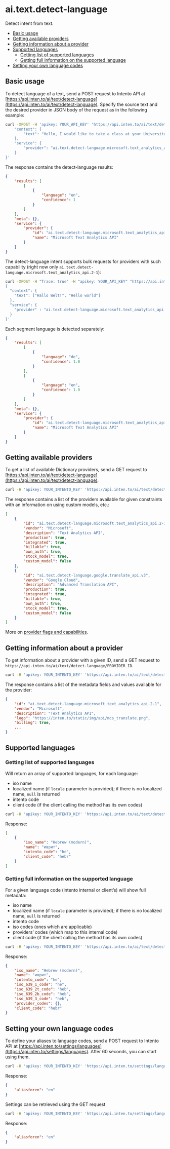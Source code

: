 # ai.text.detect-language

Detect intent from text.

<!-- TOC depthFrom:2 -->

- [Basic usage](#basic-usage)
- [Getting available providers](#getting-available-providers)
- [Getting information about a provider](#getting-information-about-a-provider)
- [Supported languages](#supported-languages)
    - [Getting list of supported languages](#getting-list-of-supported-languages)
    - [Getting full information on the supported language](#getting-full-information-on-the-supported-language)
- [Setting your own language codes](#setting-your-own-language-codes)

<!-- /TOC -->

## Basic usage

To detect language of a text, send a POST request to Intento API at [https://api.inten.to/ai/text/detect-language](https://api.inten.to/ai/text/detect-language). Specify the source text and the desired provider in JSON body of the request as in the following example:

```sh
curl -XPOST -H 'apikey: YOUR_API_KEY' 'https://api.inten.to/ai/text/detect-language' -d '{
    "context": {
        "text": "Hello, I would like to take a class at your University.",
    },
    "service": {
        "provider": "ai.text.detect-language.microsoft.text_analytics_api.2-1"
    }
}'
```

The response contains the detect-language results:

```json
{
    "results": [
        [
            {
                "language": "en",
                "confidence": 1
            }
        ]
    ],
    "meta": {},
    "service": {
        "provider": {
            "id": "ai.text.detect-language.microsoft.text_analytics_api.2-1",
            "name": "Microsoft Text Analytics API"
        }
    }
}
```

The detect-language intent supports bulk requests for providers with such capability (right now only `ai.text.detect-language.microsoft.text_analytics_api.2-1`):

```bash
curl -XPOST -H "Trace: true" -H "apikey: YOUR_API_KEY" "https://api.inten.to/ai/text/detect-language" -d '
{
  "context": {
    "text": ["Hallo Welt!", "Hello world"]
  },
  "service": {
    "provider" : "ai.text.detect-language.microsoft.text_analytics_api.2-1"
  }
}'
```

Each segment language is detected separately:

```json
{
    "results": [
        [
            {
                "language": "de",
                "confidence": 1.0
            }
        ],
        [
            {
                "language": "en",
                "confidence": 1.0
            }
        ]
    ],
    "meta": {},
    "service": {
        "provider": {
            "id": "ai.text.detect-language.microsoft.text_analytics_api.2-1",
            "name": "Microsoft Text Analytics API"
        }
    }
}
```

## Getting available providers

To get a list of available Dictionary providers, send a GET request to [https://api.inten.to/ai/text/detect-language](https://api.inten.to/ai/text/detect-language).

```sh
curl -H 'apikey: YOUR_INTENTO_KEY' 'https://api.inten.to/ai/text/detect-language'
```

The response contains a list of the providers available for given constraints with an information on using custom models, etc.:

```json
[
    {
        "id": "ai.text.detect-language.microsoft.text_analytics_api.2-1",
        "vendor": "Microsoft",
        "description": "Text Analytics API",
        "production": true,
        "integrated": true,
        "billable": true,
        "own_auth": true,
        "stock_model": true,
        "custom_model": false
    },
    {
        "id": "ai.text.detect-language.google.translate_api.v3",
        "vendor": "Google Cloud",
        "description": "Advanced Translation API",
        "production": true,
        "integrated": true,
        "billable": true,
        "own_auth": true,
        "stock_model": true,
        "custom_model": false
    }
]
```

More on [provider flags and capabilities](providers.md).

## Getting information about a provider

To get information about a provider with a given ID, send a GET request to `https://api.inten.to/ai/text/detect-language/PROVIDER_ID`.

```sh
curl -H 'apikey: YOUR_INTENTO_KEY' 'https://api.inten.to/ai/text/detect-language/ai.text.detect-language.microsoft.text_analytics_api.2-1'
```

The response contains a list of the metadata fields and values available for the provider:

```json
{
    "id": "ai.text.detect-language.microsoft.text_analytics_api.2-1",
    "vendor": "Microsoft",
    "description": "Text Analytics API",
    "logo": "https://inten.to/static/img/api/mcs_translate.png",
    "billing": true,
    ...
}
```

## Supported languages

### Getting list of supported languages

Will return an array of supported languages, for each language:

- iso name
- localized name (if `locale` parameter is provided); if there is no localized name, `null` is returned
- intento code
- client code (if the client calling the method has its own codes)

```sh
curl -H 'apikey: YOUR_INTENTO_KEY' 'https://api.inten.to/ai/text/detect-language/languages?locale=ru'
```

Response:

```json
[
    {
        "iso_name": "Hebrew (modern)",
        "name": "иврит",
        "intento_code": "he",
        "client_code": "hebr"
    }
]
```

### Getting full information on the supported language

For a given language code (intento internal or client’s) will show full metadata:

- iso name
- localized name (if `locale` parameter is provided); if there is no localized name, `null` is returned
- intento code
- iso codes (ones which are applicable)
- providers’ codes (which map to this internal code)
- client code (if the client calling the method has its own codes)

```sh
curl -H 'apikey: YOUR_INTENTO_KEY' 'https://api.inten.to/ai/text/detect-language/languages/he?locale=ru'
```

Response:

```json
{
    "iso_name": "Hebrew (modern)",
    "name": "иврит",
    "intento_code": "he",
    "iso_639_1_code": "he",
    "iso_639_2t_code": "heb",
    "iso_639_2b_code": "heb",
    "iso_639_3_code": "heb",
    "provider_codes": {},
    "client_code": "hebr"
}
```

## Setting your own language codes

To define your aliases to language codes, send a POST request to Intento API at [https://api.inten.to/settings/languages](https://api.inten.to/settings/languages). After 60 seconds, you can start using them.

```sh
curl -H 'apikey: YOUR_INTENTO_KEY' 'https://api.inten.to/settings/languages' --data '{"aliasforen":"en"}'
```

Response:

```json
{
    "aliasforen": "en"
}
```

Settings can be retrieved using the GET request

```sh
curl -H 'apikey: YOUR_INTENTO_KEY' 'https://api.inten.to/settings/languages'
```

Response:

```json
{
    "aliasforen": "en"
}
```
